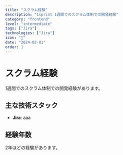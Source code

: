 ```yaml
---
title: "スクラム経験"
description: "1sprint 1週間でのスクラム体制での開発経験"
category: "frontend"
level: "intermediate"
tags: ["Jira"]
technologies: ["Jira"]
icon: "🏉"
date: "2024-02-01"
order: 1
---
```


# スクラム経験

1週間でのスクラム体制での開発経験があります。

## 主な技術スタック

- **Jira**: aaa

## 経験年数

2年ほどの経験があります。